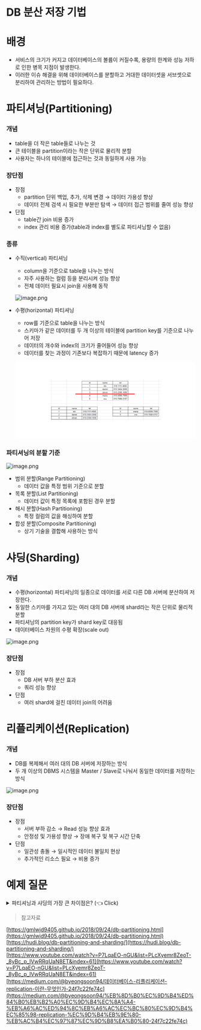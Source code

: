 # DB 분산 저장 기법

# 배경

- 서비스의 크기가 커지고 데이터베이스의 볼륨이 커질수록, 용량의 한계와 성능 저하로 인한 병목 지점이 발생한다.
- 이러한 이슈 해결을 위해 데이터베이스를 분할하고 거대한 데이터셋을 서브셋으로 분리하여 관리하는 방법이 필요하다.

# 파티셔닝(Partitioning)

### 개념

- table을 더 작은 table들로 나누는 것
- 큰 테이블을 partition이라는 작은 단위로 물리적 분할
- 사용자는 하나의 테이블에 접근하는 것과 동일하게 사용 가능

### 장단점

- 장점
    - partition 단위 백업, 추가, 삭제 변경 → 데이터 가용성 향상
    - 데이터 전체 검색 시 필요한 부분만 탐색 → 데이터 접근 범위를 줄여 성능 향상
- 단점
    - table간 join 비용 증가
    - index 관리 비용 증가(table과 index를 별도로 파티셔닝할 수 없음)

### 종류

- 수직(vertical) 파티셔닝
    - column을 기준으로 table을 나누는 방식
    - 자주 사용하는 컬럼 등을 분리시켜 성능 향상
    - 전체 데이터 필요시 join을 사용해 동작
    
    ![image.png](/img/DB분산저장기법/0.png)
    
- 수평(horizontal) 파티셔닝
    - row를 기준으로 table을 나누는 방식
    - 스키마가 같은 데이터를 두 개 이상의 테이블에 partition key를 기준으로 나누어 저장
    - 데이터의 개수와 index의 크기가 줄어들어 성능 향상
    - 데이터를 찾는 과정이 기존보다 복잡하기 때문에 latency 증가
    
    ![image.png](/img/DB분산저장기법/1.png)
    

### 파티셔닝의 분할 기준

![image.png](/img/DB분산저장기법/2.png)

- 범위 분할(Range Partitioning)
    - 데이터 값을 특정 범위 기준으로 분할
- 목록 분할(List Partitioning)
    - 데이터 값이 특정 목록에 포함된 경우 분할
- 해시 분할(Hash Partitioning)
    - 특정 컬럼의 값을 해싱하여 분할
- 합성 분할(Composite Partitioning)
    - 상기 기술을 결합해 사용하는 방식

# 샤딩(Sharding)

### 개념

- 수평(horizontal) 파티셔닝의 일종으로 데이터를 서로 다른 DB 서버에 분산하여 저장한다.
- 동일한 스키마를 가지고 있는 여러 대의 DB 서버에 shard라는 작은 단위로 물리적 분할
- 파티셔닝의 partition key가 shard key로 대응됨
- 데이터베이스 차원의 수평 확장(scale out)

![image.png](/img/DB분산저장기법/3.png)

### 장단점

- 장점
    - DB 서버 부하 분산 효과
    - 쿼리 성능 향상
- 단점
    - 여러 shard에 걸친 데이터 join의 어려움

# 리플리케이션(Replication)

### 개념

- DB를 복제해서 여러 대의 DB 서버에 저장하는 방식
- 두 개 이상의 DBMS 시스템을 Master / Slave로 나눠서 동일한 데이터를 저장하는 방식

![image.png](/img/DB분산저장기법/4.png)

### 장단점

- 장점
    - 서버 부하 감소 → Read 성능 향상 효과
    - 안정성 및 가용성 향상 → 장애 복구 및 복구 시간 단축
- 단점
    - 일관성 충돌 → 일시적인 데이터 불일치 현상
    - 추가적인 리소스 필요 → 비용 증가

# 예제 질문
<details>
   <summary> 파티셔닝과 샤딩의 가장 큰 차이점은? (👈 Click)</summary>
- 파티셔닝은 단일 DB 서버에서 여러 table로 데이터를 분할하지만, 샤딩은 여러 DB 서버를 사용해 분산 저장한다.

</details>

> 참고자료
>
[https://gmlwjd9405.github.io/2018/09/24/db-partitioning.html](https://gmlwjd9405.github.io/2018/09/24/db-partitioning.html)
<br>
[https://hudi.blog/db-partitioning-and-sharding/](https://hudi.blog/db-partitioning-and-sharding/)
<br>
[https://www.youtube.com/watch?v=P7LqaEO-nGU&list=PLcXyemr8ZeoT-_8yBc_p_lVwRRqUaN8ET&index=61](https://www.youtube.com/watch?v=P7LqaEO-nGU&list=PLcXyemr8ZeoT-_8yBc_p_lVwRRqUaN8ET&index=61)
<br>
[https://medium.com/@byeongsoon94/데이터베이스-리플리케이션-replication-이란-무엇인가-24f7c22fe74c](https://medium.com/@byeongsoon94/%EB%8D%B0%EC%9D%B4%ED%84%B0%EB%B2%A0%EC%9D%B4%EC%8A%A4-%EB%A6%AC%ED%94%8C%EB%A6%AC%EC%BC%80%EC%9D%B4%EC%85%98-replication-%EC%9D%B4%EB%9E%80-%EB%AC%B4%EC%97%87%EC%9D%B8%EA%B0%80-24f7c22fe74c)
